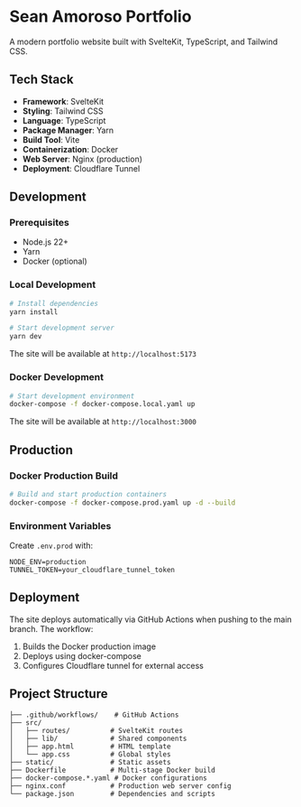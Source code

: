 # Sean Amoroso Portfolio

A modern portfolio website built with SvelteKit, TypeScript, and Tailwind CSS.

## Tech Stack

- **Framework**: SvelteKit
- **Styling**: Tailwind CSS
- **Language**: TypeScript
- **Package Manager**: Yarn
- **Build Tool**: Vite
- **Containerization**: Docker
- **Web Server**: Nginx (production)
- **Deployment**: Cloudflare Tunnel

## Development

### Prerequisites

- Node.js 22+
- Yarn
- Docker (optional)

### Local Development

```bash
# Install dependencies
yarn install

# Start development server
yarn dev
```

The site will be available at `http://localhost:5173`

### Docker Development

```bash
# Start development environment
docker-compose -f docker-compose.local.yaml up
```

The site will be available at `http://localhost:3000`

## Production

### Docker Production Build

```bash
# Build and start production containers
docker-compose -f docker-compose.prod.yaml up -d --build
```

### Environment Variables

Create `.env.prod` with:

```
NODE_ENV=production
TUNNEL_TOKEN=your_cloudflare_tunnel_token
```

## Deployment

The site deploys automatically via GitHub Actions when pushing to the main branch. The workflow:

1. Builds the Docker production image
2. Deploys using docker-compose
3. Configures Cloudflare tunnel for external access

## Project Structure

```
├── .github/workflows/    # GitHub Actions
├── src/
│   ├── routes/          # SvelteKit routes
│   ├── lib/             # Shared components
│   ├── app.html         # HTML template
│   └── app.css          # Global styles
├── static/              # Static assets
├── Dockerfile           # Multi-stage Docker build
├── docker-compose.*.yaml # Docker configurations
├── nginx.conf           # Production web server config
└── package.json         # Dependencies and scripts
```